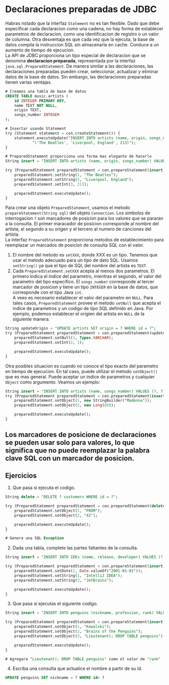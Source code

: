 # Declaraciones preparadas de JDBC
Habras notado que la interfaz `Statement` no es tan flexible. Dado que debe especificar cada declaracion como una cadena, no hay forma de establecer parametros de declaracion, como una identificacion de registro o un valor de columna. Otra desventaja es que cada vez que la ejecuta, la base de datos compila la instruccion SQL sin almacenarla en cache. Conduce a un aumento de tiempo de ejecucion.  
La API de JDBC proporciona un tipo especial de declaracion que se denomina **declaracion preparada**, representada por la interfaz `java.sql.PreparedStatement`. De manera similar a las declaraciones, las declaraciones preparadas pueden crear, seleccionar, actualizar y eliminar datos de la base de datos. Sin embargo, las declaraciones preparadas tienen varias ventajas.  
~~~sql
# Creamos una tabla de base de datos
CREATE TABLE music.artists (
    id INTEGER PRIMARY KEY,
    name TEXT NOT NULL,
    origin TEXT,
    songs_number INTEGER
);

# Insertar usando Statement
try (Statement statement = con.createStatement()) {
    statement.executeUpdate("INSERT INTO artists (name, origin, songs_number) VALUES " +
            "('The Beatles', 'Liverpool, England', 213)");
}

# PreparedStatement proporciona una forma mas elegante de hacerlo
String insert = "INSERT INTO artists (name, origin, songs_number) VALUES (?, ?, ?)";

try (PreparedStatement preparedStatement = con.prepareStatement(insert)) {
    preparedStatement.setString(1, "The Beatles");
    preparedStatement.setString(2, "Liverpool, England");
    preparedStatement.setInt(3, 213);

    preparedStatement.executeUpdate();
}
~~~
Para crear una objeto `PreparedStatement`, usamos el metodo `prepareStatement(String sql)` del objeto `Connection`. Los simbolos de interrogacion `?` son marcadores de posicion para los valores que se pararan a la consulta. El primer maracador de posicion corresponde al nombre del artista, el segundo a su origen y el tercero al numero de canciones del artista.  
La interfaz `PreparedStatement` proporciona metodos de establecimiento para reemplazar un marcados de posicion de consulta SQL con el valor.
1. El nombre del metodo es `setXXX`, donde XXX es un tipo. Tenemos que usar el metodo adecuado para un tipo de dato SQL. Usamos `setString()` ya que el tipo de SQL del nombre del artista es `TEXT`.
2. Cada `PreparedStatement.setXXX` acepta al menos dos parametros. El primero indica el indice del parametro, mientras el segundo, el valor del parametro del tipo especifico. El `songs_number` corresponde al tercer marcador de posicion y tiene un tipo `INTEGER` en la base de datos, que corresponde con el tipo Java `int`.  
A vees es necesario establecer el valor del parametro en `NULL`. Para tales casos, `PreparedStatement` provee el metodo `setNull` que acepta el indice de parametros y un codigo de tipo SQL definido en Java. Por ejemplo, podemos establecer el origien del artista en `NULL` de la siguiente manera.
~~~sql
String updateOrigin = "UPDATE artists SET origin = ? WHERE id = ?";
try (PreparedStatement preparedStatement = con.preparedStatement(updateOrigin)) {
    preparedStatement.setNull(1, Types.VARCHAR);
    preparedStatement.setInt(2, 1);

    preparedStatement.executeUpdate();
}
~~~
Otra posibles situacion es cuando no conoce el tipo exacto del parametro en tiempo de ejecucion. En tal caso, puede utilizar el metodo `setObject()` que es mas general. Puede aceptar un indice de parametros y cualquier `Object` como argumento. Veamos un ejemplo:
~~~sql
String insert = "INSERT INTO artists (name, songs_number) VALUES (?, ?)";
try (PreparedStatement preparedStatement = con.preparedStatement(insert)) {
    preparedStatement.setObject(1, new StringBuilder("Madonna"));
    preparedStatement.setObject(2, new Long(88));

    preparedStatement.executeUpdate();
}
~~~
Los marcadores de posicione de declaraciones se pueden usar solo para valores, lo que significa que no puede reemplazar la palabra clave SQL con un marcador de posicion.
---
## Ejercicios
1. Que pasa si ejecuta el codigo.
~~~sql
String delete = "DELETE ? customers WHERE id = ?";

try (PreparedStatement preparedStatement = con.preparedStatement(delete)) {
    preparedStatement.setObject(1, "FROM");
    preparedStatement.setObject(2, "42");

    preparedStatement.executeUpdate();
}

# Genera una SQL Exception
~~~
2. Dada una tabla, complete las partes faltantes de la consulta.
~~~sql
String insert = "INSERT INTO IDEs (name, release, developer) VALUES (?, ?, ?)";

try (PreparedStatement preparedStatement = con.prepareStatement(insert)) {
    preparedStatement.setDate(2, Date.valueOf("2001-01-01"));
    preparedStatement.setString(1, "IntelliJ IDEA");
    preparedStatement.setString(3, "JetBrains");

    preparedStatement.executeUpdate();
}
~~~
3. Que pasa si ejecutas el siguiente codigo.
~~~sql
String insert = "INSERT INTO penguins (nickname, profession, rank) VALUES (?, ?, ?)";

try (PreparedStatement preparedStatement = con.prepareStatement(insert)) {
    preparedStatement.setObject(1, "Kowalski");
    preparedStatement.setObject(2, "Brains of the Penguins");
    preparedStatement.setObject(3, "Lieutenant); DROP TABLE penguins");

    preparedStatement.executeUpdate();
}

# Agregara "Lieutenant); DROP TABLE penguins" como el valor de "rank"
~~~
4. Escriba una consulta que actualice el nombre a partir de su id.
~~~sql
UPDATE penguins SET nickname = ? WHERE id= ?
~~~

